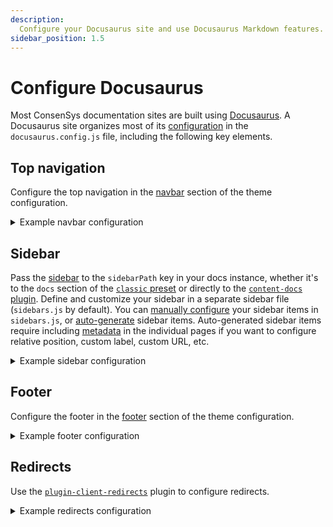 ```yaml
---
description:
  Configure your Docusaurus site and use Docusaurus Markdown features.
sidebar_position: 1.5
---
```


# Configure Docusaurus

Most ConsenSys documentation sites are built using
[Docusaurus](https://docusaurus.io/). A Docusaurus site organizes most of its
[configuration](https://docusaurus.io/docs/configuration) in the
`docusaurus.config.js` file, including the following key elements.

## Top navigation

Configure the top navigation in the
[navbar](https://docusaurus.io/docs/api/themes/configuration#navbar) section of
the theme configuration.

<details>
  <summary>Example navbar configuration</summary>

```js title="docusaurus.config.js"
module.exports = {
  themeConfig: {
    navbar: {
      title: "Site Title",
      logo: {
        alt: "Site Logo",
        src: "img/logo.svg",
        srcDark: "img/logo_dark.svg",
        href: "https://docusaurus.io/",
        target: "_self",
        width: 32,
        height: 32,
        className: "custom-navbar-logo-class",
        style: { border: "solid red" },
      },
      items: [
        {
          type: "doc",
          position: "left",
          docId: "introduction",
          label: "Docs",
        },
        { to: "blog", label: "Blog", position: "left" },
        {
          type: "docsVersionDropdown",
          position: "right",
        },
        {
          type: "localeDropdown",
          position: "right",
        },
        {
          href: "https://github.com/facebook/docusaurus",
          position: "right",
          className: "header-github-link",
          "aria-label": "GitHub repository",
        },
      ],
    },
  },
};
```

</details>

## Sidebar

Pass the [sidebar](https://docusaurus.io/docs/sidebar) to the `sidebarPath` key
in your docs instance, whether it's to the `docs` section of the
[`classic` preset](https://docusaurus.io/docs/using-plugins#docusauruspreset-classic)
or directly to the
[`content-docs` plugin](https://docusaurus.io/docs/api/plugins/@docusaurus/plugin-content-docs).
Define and customize your sidebar in a separate sidebar file (`sidebars.js` by
default). You can [manually configure](https://docusaurus.io/docs/sidebar/items)
your sidebar items in `sidebars.js`, or
[auto-generate](https://docusaurus.io/docs/sidebar/autogenerated) sidebar items.
Auto-generated sidebar items require including
[metadata](https://docusaurus.io/docs/sidebar/autogenerated#autogenerated-sidebar-metadata)
in the individual pages if you want to configure relative position, custom
label, custom URL, etc.

<details>
  <summary>Example sidebar configuration</summary>

  <!--tabs-->

# sidebars.js

```js
module.exports = {
  docs: [
    "index",
    {
      type: "category",
      label: "Contribute to the docs",
      link: {
        type: "generated-index",
        slug: "/contribute",
      },
      items: [
        {
          type: "autogenerated",
          dirName: "contribute",
        },
      ],
    },
    {
      type: "category",
      label: "Create a new doc site",
      link: {
        type: "generated-index",
        slug: "/create",
      },
      items: [
        {
          type: "autogenerated",
          dirName: "create",
        },
      ],
    },
    {
      type: "category",
      label: "Configure advanced features",
      link: {
        type: "generated-index",
        slug: "/configure",
      },
      items: [
        {
          type: "autogenerated",
          dirName: "configure",
        },
      ],
    },
  ],
};
```

# docusaurus.config.js

```js
module.exports = {
  presets: [
    [
      "@docusaurus/preset-classic",
      {
        docs: {
          sidebarPath: require.resolve("./sidebars.js"),
        },
      },
    ],
  ],
};
```

  <!--/tabs-->

</details>

## Footer

Configure the footer in the
[footer](https://docusaurus.io/docs/api/themes/configuration#footer-1) section
of the theme configuration.

<details>
  <summary>Example footer configuration</summary>

```js title="docusaurus.config.js"
module.exports = {
  themeConfig: {
    footer: {
      links: [
        {
          title: "Docs",
          items: [
            {
              label: "Introduction",
              to: "introduction",
            },
            {
              label: "Get started",
              to: "/category/get-started",
            },
            {
              label: "How to guides",
              to: "/category/how-to",
            },
            {
              label: "Tutorials",
              to: "/category/tutorials",
            },
          ],
        },
        {
          title: "Reference",
          items: [
            {
              label: "Command line",
              to: "reference/cli",
            },
            {
              label: "REST API",
              to: "/reference/rest",
            },
          ],
        },
        {
          title: "Community",
          items: [
            {
              label: "ConsenSys Discord",
              href: "https://discord.gg/ChtFaC4",
            },
            {
              label: "Teku GitHub",
              href: "https://github.com/ConsenSys/teku",
            },
            {
              label: "Teku documentation GitHub",
              href: "https://github.com/ConsenSys/doc.teku",
            },
          ],
        },
      ],
      copyright: `© ${new Date().getFullYear()} ConsenSys, Inc.`,
    },
  },
};
```

</details>

## Redirects

Use the
[`plugin-client-redirects`](https://docusaurus.io/docs/api/plugins/@docusaurus/plugin-client-redirects)
plugin to configure redirects.

<details>
  <summary>Example redirects configuration</summary>

```js title="docusaurus.config.js"
module.exports = {
  plugins: [
    [
      "@docusaurus/plugin-client-redirects",
      {
        redirects: [
          // /docs/oldDoc -> /docs/newDoc
          {
            to: "/docs/newDoc",
            from: "/docs/oldDoc",
          },
          // Redirect from multiple old paths to the new path
          {
            to: "/docs/newDoc2",
            from: ["/docs/oldDocFrom2019", "/docs/legacyDocFrom2016"],
          },
        ],
      },
    ],
  ],
};
```

</details>
